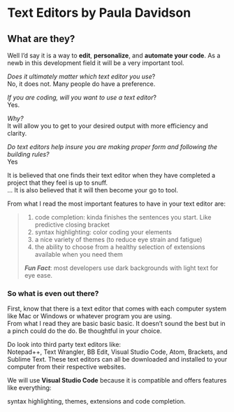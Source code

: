 # Text Editors by Paula Davidson



## What are they?

Well I’d say it is a way to **edit**, **personalize**, and **automate your code**. As a newb in this development field it will be a very important tool. 

*Does it ultimately matter which text editor you use*?  
No, it does not. Many people do have a preference.

*If you are coding, will you want to use a text editor*?  
Yes. 

*Why?*  
It will allow you to get to your desired output with more efficiency and clarity.


*Do text editors help insure you are making proper form and following the building rules?*    
Yes

It is believed that one finds their text editor when they have completed a project  that they feel is up to snuff.   
...
It is also believed that it will then become your go to tool. 

From what I read the most important features to have in your text editor  are:

>  1. code completion: kinda finishes the sentences you start. Like predictive closing bracket 
>  2. syntax highlighting: color coding your elements 
>  3. a nice variety of themes (to reduce eye strain and fatigue)
>  4. the ability to choose from a healthy selection of extensions available when you need them 
>   
>   ***Fun Fact***: most developers use dark backgrounds with light text for eye ease. 


### **So what is even out there?**

First, know that there is a text editor that comes with each computer system like Mac or Windows or whatever program you are using.  
From what I read they are basic basic basic. It doesn’t sound the best but in a pinch could do the do. Be thoughtful in your choice. 

Do look into third party text editors like:    
Notepad++, Text Wrangler, BB Edit, Visual Studio Code, Atom, Brackets, and Sublime Text.
These text editors can all be downloaded and installed to your computer from their respective websites.

We will use **Visual Studio Code** because it is compatible and offers features like everything:

syntax highlighting, themes, extensions and code completion.
